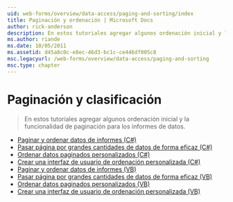 ```yaml
---
uid: web-forms/overview/data-access/paging-and-sorting/index
title: Paginación y ordenación | Microsoft Docs
author: rick-anderson
description: En estos tutoriales agregar algunos ordenación inicial y la funcionalidad de paginación para los informes de datos.
ms.author: riande
ms.date: 10/05/2011
ms.assetid: d45a8c0c-e8ec-46d3-bc1c-ce446df005c8
msc.legacyurl: /web-forms/overview/data-access/paging-and-sorting
msc.type: chapter
---
```

<a name="paging-and-sorting"></a>Paginación y clasificación
====================
> En estos tutoriales agregar algunos ordenación inicial y la funcionalidad de paginación para los informes de datos.


- [Paginar y ordenar datos de informes (C#)](paging-and-sorting-report-data-cs.md)
- [Pasar página por grandes cantidades de datos de forma eficaz (C#)](efficiently-paging-through-large-amounts-of-data-cs.md)
- [Ordenar datos paginados personalizados (C#)](sorting-custom-paged-data-cs.md)
- [Crear una interfaz de usuario de ordenación personalizada (C#)](creating-a-customized-sorting-user-interface-cs.md)
- [Paginar y ordenar datos de informes (VB)](paging-and-sorting-report-data-vb.md)
- [Pasar página por grandes cantidades de datos de forma eficaz (VB)](efficiently-paging-through-large-amounts-of-data-vb.md)
- [Ordenar datos paginados personalizados (VB)](sorting-custom-paged-data-vb.md)
- [Crear una interfaz de usuario de ordenación personalizada (VB)](creating-a-customized-sorting-user-interface-vb.md)
